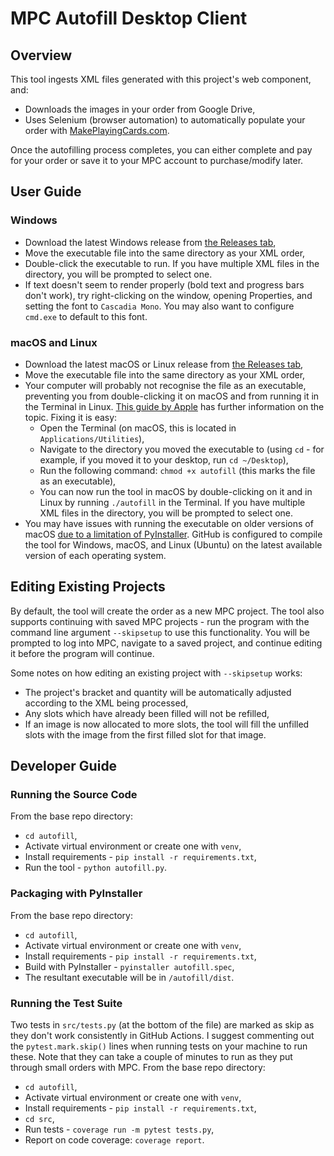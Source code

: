 # MPC Autofill Desktop Client

## Overview
This tool ingests XML files generated with this project's web component, and:

* Downloads the images in your order from Google Drive,
* Uses Selenium (browser automation) to automatically populate your order with [MakePlayingCards.com](https://makeplayingcards.com).

Once the autofilling process completes, you can either complete and pay for your order or save it to your MPC account to purchase/modify later.

## User Guide
### Windows
* Download the latest Windows release from [the Releases tab](https://github.com/chilli-axe/mpc-autofill/releases),
* Move the executable file into the same directory as your XML order,
* Double-click the executable to run. If you have multiple XML files in the directory, you will be prompted to select one.
* If text doesn't seem to render properly (bold text and progress bars don't work), try right-clicking on the window, opening Properties, and setting the font to `Cascadia Mono`. You may also want to configure `cmd.exe` to default to this font.

### macOS and Linux
* Download the latest macOS or Linux release from [the Releases tab](https://github.com/chilli-axe/mpc-autofill/releases),
* Move the executable file into the same directory as your XML order,
* Your computer will probably not recognise the file as an executable, preventing you from double-clicking it on macOS and from running it in the Terminal in Linux. [This guide by Apple](https://support.apple.com/en-au/guide/terminal/apdd100908f-06b3-4e63-8a87-32e71241bab4/mac) has further information on the topic. Fixing it is easy:
  * Open the Terminal (on macOS, this is located in `Applications/Utilities`),
  * Navigate to the directory you moved the executable to (using `cd` - for example, if you moved it to your desktop, run `cd ~/Desktop`),
  * Run the following command: `chmod +x autofill` (this marks the file as an executable),
  * You can now run the tool in macOS by double-clicking on it and in Linux by running `./autofill` in the Terminal. If you have multiple XML files in the directory, you will be prompted to select one.
* You may have issues with running the executable on older versions of macOS [due to a limitation of PyInstaller](https://stackoverflow.com/questions/49908236/pyinstaller-executable-fails-on-old-os-x). GitHub is configured to compile the tool for Windows, macOS, and Linux (Ubuntu) on the latest available version of each operating system.

## Editing Existing Projects
By default, the tool will create the order as a new MPC project. The tool also supports continuing with saved MPC projects - run the program with the command line argument `--skipsetup` to use this functionality. You will be prompted to log into MPC, navigate to a saved project, and continue editing it before the program will continue.

Some notes on how editing an existing project with `--skipsetup` works:
* The project's bracket and quantity will be automatically adjusted according to the XML being processed,
* Any slots which have already been filled will not be refilled,
* If an image is now allocated to more slots, the tool will fill the unfilled slots with the image from the first filled slot for that image.

## Developer Guide
### Running the Source Code
From the base repo directory:
* `cd autofill`,
* Activate virtual environment or create one with `venv`,
* Install requirements - `pip install -r requirements.txt`,
* Run the tool - `python autofill.py`.

### Packaging with PyInstaller
From the base repo directory:
* `cd autofill`,
* Activate virtual environment or create one with `venv`,
* Install requirements - `pip install -r requirements.txt`,
* Build with PyInstaller - `pyinstaller autofill.spec`,
* The resultant executable will be in `/autofill/dist`.

### Running the Test Suite
Two tests in `src/tests.py` (at the bottom of the file) are marked as skip as they don't work consistently in GitHub Actions. I suggest commenting out the `pytest.mark.skip()` lines when running tests on your machine to run these. Note that they can take a couple of minutes to run as they put through small orders with MPC.
From the base repo directory:
* `cd autofill`,
* Activate virtual environment or create one with `venv`,
* Install requirements - `pip install -r requirements.txt`,
* `cd src`,
* Run tests - `coverage run -m pytest tests.py`,
* Report on code coverage: `coverage report`.
